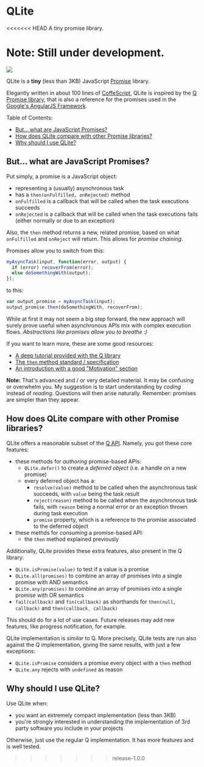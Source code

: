 # QLite

<<<<<<< HEAD
A tiny promise library.

**Note:** Still under development.
=======
![](https://raw.githubusercontent.com/marcoliceti/qlite/develop/assets/logo-128.png)

QLite is a **tiny** (less than 3KB) JavaScript [Promise](https://promisesaplus.com/) library.

Elegantly written in about 100 lines of [CoffeScript](http://coffeescript.org/), QLite is inspired by the [Q Promise library](https://github.com/kriskowal/q), that is also a reference for the promises used in the [Google's AngularJS Framework](https://angularjs.org/).

Table of Contents:

* [But... what are JavaScript Promises?](#but-what-are-javascript-promises)
* [How does QLite compare with other Promise libraries?](#how-does-qlite-compare-with-other-promise-libraries)
* [Why should I use QLite?](#why-should-i-use-qlite)

## But... what are JavaScript Promises?

Put simply, a promise is a JavaScript object:

* representing a (usually) asynchronous task
* has a `then(onFulfilled, onRejected)` method
* `onFulfilled` is a callback that will be called when the task executions succeeds
* `onRejected` is a callback that will be called when the task executions fails (either normally or due to an exception)

Also, the `then` method returns a new, related promise, based on what `onFulfilled` and `onReject` will return. This allows for _promise chaining_.

Promises allow you to switch from this:

``` javascript
myAsyncTask(input, function(error, output) {
  if (error) recoverFrom(error);
  else doSomethingWith(output);
});
```

to this:

``` javascript
var output_promise = myAsyncTask(input);
output_promise.then(doSomethingWith, recoverFrom);
```

While at first it may not seem a big step forward, the new approach will surely prove useful when asynchronous APIs mix with complex execution flows. _Abstractions like promises allow you to breathe :)_

If you want to learn more, these are some good resources:

* [A deep tutorial provided with the Q library](https://github.com/kriskowal/q#tutorial)
* [The `then` method standard / specification](https://promisesaplus.com/)
* [An introduction with a good "Motivation" section](https://www.promisejs.org/)

**Note:** That's advanced and / or very detailed material. It may be confusing or overwhelm you. My suggestion is to start understanding by _coding_ instead of _reading_. Questions will then arise naturally. Remember: promises are simpler than they appear.

## How does QLite compare with other Promise libraries?

QLite offers a reasonable subset of the [Q API](https://github.com/kriskowal/q/wiki/API-Reference). Namely, you got these core features:

* these methods for _authoring_ promise-based APIs:
  * `QLite.defer()` to create a _deferred object_ (i.e. a handle on a new promise)
  * every deferred object has a:
    * `resolve(value)` method to be called when the asynchronous task succeeds, with `value` being the task result
    * `reject(reason)` method to be called when the asynchronous task fails, with `reason` being a normal error or an exception thrown during task execution
    * `promise` property, which is a reference to the promise associated to the deferred object
* these methds for _consuming_ a promise-based API:
  * the `then` method explained previously

Additionally, QLite provides these extra features, also present in the Q library:

* `QLite.isPromise(value)` to test if a value is a promise
* `QLite.all(promises)` to combine an array of promises into a single promise with AND semantics
* `QLite.any(promises)` to combine an array of promises into a single promise with OR semantics
* `fail(callback)` and `fin(callback)` as shorthands for `then(null, callback)` and `then(callback, callback)`

This should do for a lot of use cases. Future releases may add new features, like progress notification, for example.

QLite implementation is _similar_ to Q. More precisely, QLite tests are run also against the Q implementation, giving the same results, with just a few exceptions:

* `QLite.isPromise` considers a promise every object with a `then` method
* `QLite.any` rejects with `undefined` as reason

## Why should I use QLite?

Use QLite when:

* you want an extremely compact implementation (less than 3KB)
* you're strongly interested in understanding the implementation of 3rd party software you include in your projects

Otherwise, just use the regular Q implementation. It has more features and is well tested.
>>>>>>> release-1.0.0
